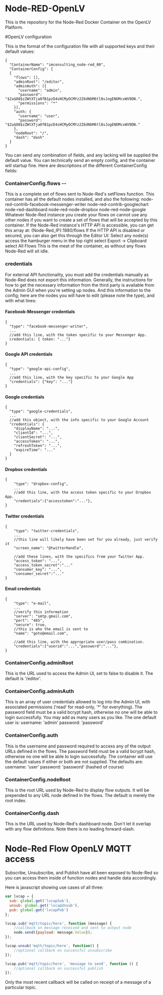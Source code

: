# Node-RED-OpenLV

This is the repository for the Node-Red Docker Container on the OpenLV Platform.

#OpenLV configuration

This is the format of the configuration file with all supported keys and their
default values:

```
{
  "ContainerName": "imconsulting_node-red_00",
  "ContainerConfig": {
  {
    "flows": [],
    "adminRoot": "/editor",
    "adminAuth": [{
      "username": "admin",
      "password": "$2a$08$zZWtXTja0fB1pzD4sHCMyOCMYz2Z6dNbM6tl8sJogENOMcxWV9DN.",
      "permissions": "*"
    }],
    "auth: {
      "username": "user",
      "password": "$2a$08$zZWtXTja0fB1pzD4sHCMyOCMYz2Z6dNbM6tl8sJogENOMcxWV9DN."
    },
    "nodeRoot": "/",
    "dash": "dash"
  }
}
```

You can send any combination of fields, and any lacking will be supplied the
default value. You can technically send an empty config, and the container will
startup fine. Here are descriptions of the different ContainerConfig fields:


### ContainerConfig.flows --
This is a complete set of flows sent to Node-Red's setFlows function. This
container has all the default nodes installed, and also the following:
  node-red-contrib-facebook-messenger-writer
  node-red-contrib-googlechart
  node-red-dashboard
  node-red-node-dropbox
  node-red-node-google
Whatever Node-Red instance you create your flows on cannot use any other nodes
if you want to create a set of flows that will be accepted by this container.
If the Node-Red instance's HTTP API is accessible, you can get this array at:
    {Node-Red_IP}:1880/flows
If the HTTP API is disabled or secured, you can also get this through the
Editor UI:
  Select any node(s)
  access the hamburger menu in the top right
  select Export -> Clipboard
  select All Flows
This is the meat of the container, as without any flows Node-Red will sit idle.

### credentials

For external API functionality, you must add the credentials manually as
Node-Red does not export this information. Generally, the instructions for how
to get the necessary information from the third party is available from the
Admin GUI when you're setting up nodes. And this information to the config;
here are the nodes you will have to edit (please note the type), and with what
lines:

#### Facebook-Messenger credentials
```
{
  "type": "facebook-messenger-writer",
  ...
  //add this line, with the token specific to your Messenger App.
  credentials: { token: "..."}
}
```

#### Google API credentials
```
{
  "type": "google-api-config",
  ...
  //add this line, with the key specific to your Google App
  "credentials": {"key": "..."}
}
```

#### Google credentials
```
{
  "type": "google-credentials",
  ...
  //add this object, with the info specific to your Google Account
  "credentials": {
    "displayName": "...",
    "clientId": "...",
    "clientSecret": "...",
    "accessToken": "...",
    "refreshToken": "...",
    "expireTime": "..."
  }
}
```

#### Dropbox credentials
```
{
    "type": "dropbox-config",
    ...
    //add this line, with the access token specific to your Dropbox App.
    "credentials":{"accesstoken":"..."},
}
```

#### Twitter credentials
```
{
    "type": "twitter-credentials",
    ...
    //this line will likely have been set for you already, just verify it
    "screen_name": "@twitterHandle",

    //add these lines, with the specifics from your Twitter App.
    "access_token": "...",
    "access_token_secret":"..."
    "consumer_key": "...",
    "consumer_secret":"..."
}
```

#### Email credentials
```
{
    "type": "e-mail",
    ...
    //verify this information
    "server": "smtp.gmail.com",
    "port": "465",
    "secure": true,
    //this is who the email is sent to
    "name": "goto@email.com",

    //add this line, with the appropriate user/pass combination.
    "credentials":{"userid":"...","password":"..."},
}
```


### ContainerConfig.adminRoot
This is the URL used to access the Admin UI, set to false to disable it. The
default is '/editor'.

### ContainerConfig.adminAuth
This is an array of user credentials allowed to log into the Admin UI, with
associated permissions ('read' for read-only, '*' for everything). The password
field must be a valid bcrypt hash, otherwise no one will be able to login
successfully. You may add as many users as you like.
The one default user is:
  username: 'admin'
  password: 'password'

### ContainerConfig.auth
This is the username and password required to access any of the output URLs
defined in the flows. The password field must be a valid bcrypt hash, otherwise
no one will be able to login successfully.
The container will use the default values if either or both are not supplied.
The defaults are:
  username: 'user'
  password: 'password' (hashed of course)

### ContainerConfig.nodeRoot
This is the root URL used by Node-Red to display flow outputs. It will be
prepended to any URL node defined in the flows. The default is merely the root
index.

### ContainerConfig.dash
This is the URL used by Node-Red's dashboard node. Don't let it overlap with
any flow definitions. Note there is no leading forward-slash.

# Node-Red Flow OpenLV MQTT access

Subscribe, Unsubscribe, and Publish have all been exposed to Node-Red so you can
access them inside of function nodes and handle data accordingly.

Here is javascript showing use cases of all three:

```javascript
var lvcap = {
  sub: global.get('lvcapSub'),
  unsub: global.get('lvcapUnsub'),
  pub: global.get('lvcapPub')
};

lvcap.sub('mqtt/topic/here', function (message) {
    //callback on message received and sent to output node
    node.send({payload: message.Value});
});

lvcap.unsub('mqtt/topic/here', function() {
    //optional callback on successful unsubscribe
});

lvcap.pub('mqtt/topic/here', 'message to send', function () {
    //optional callback on successful publish
});
```

Only the most recent callback will be called on receipt of a message of a
particular topic.

